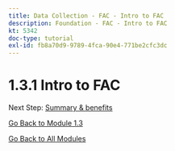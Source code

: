 ```yaml
---
title: Data Collection - FAC - Intro to FAC
description: Foundation - FAC - Intro to FAC
kt: 5342
doc-type: tutorial
exl-id: fb8a70d9-9789-4fca-90e4-771be2cfc3dc
---
```

# 1.3.1 Intro to FAC

Next Step: [Summary & benefits](./summary.md)

[Go Back to Module 1.3](./fac.md)

[Go Back to All Modules](../../../overview.md)
